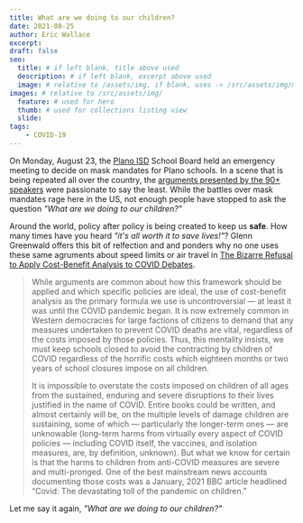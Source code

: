 ```yaml
---
title: What are we doing to our children?
date: 2021-08-25
author: Eric Wallace
excerpt:
draft: false
seo:
  title: # if left blank, title above used
  description: # if left blank, excerpt above used
  image: # relative to /assets/img, if blank, uses -> /src/assets/img/meta/default.png
images: # relative to /src/assets/img/
  feature: # used for hero
  thumb: # used for collections listing view
  slide:
tags:
    - COVID-19
---
```


On Monday, August 23, the [Plano ISD](https://www.pisd.edu/) School Board held an emergency meeting to decide on mask mandates for Plano schools. In a scene that is being repeated all over the country, the [arguments presented by the 90+ speakers](https://www.dallasnews.com/opinion/editorials/2021/08/25/plano-isd-mask-fight-hysteria-and-hyperbole-arent-convincing-anyone/) were passionate to say the least. While the battles over mask mandates rage here in the US, not enough people have stopped to ask the question *"What are we doing to our children?"*

Around the world, policy after policy is being created to keep us **safe**. How many times have you heard *"it's all worth it to save lives!"*? Glenn Greenwald offers this bit of relfection and and ponders why no one uses these same agruments about speed limits or air travel in [The Bizarre Refusal to Apply Cost-Benefit Analysis to COVID Debates](https://greenwald.substack.com/p/the-bizarre-refusal-to-apply-cost).

<blockquote>While arguments are common about how this framework should be applied and which specific policies are ideal, the use of cost-benefit analysis as the primary formula we use is uncontroversial — at least it was until the COVID pandemic began. It is now extremely common in Western democracies for large factions of citizens to demand that any measures undertaken to prevent COVID deaths are vital, regardless of the costs imposed by those policies. Thus, this mentality insists, we must keep schools closed to avoid the contracting by children of COVID regardless of the horrific costs which eighteen months or two years of school closures impose on all children.

It is impossible to overstate the costs imposed on children of all ages from the sustained, enduring and severe disruptions to their lives justified in the name of COVID. Entire books could be written, and almost certainly will be, on the multiple levels of damage children are sustaining, some of which — particularly the longer-term ones — are unknowable (long-term harms from virtually every aspect of COVID policies — including COVID itself, the vaccines, and isolation measures, are, by definition, unknown). But what we know for certain is that the harms to children from anti-COVID measures are severe and multi-pronged. One of the best mainstream news accounts documenting those costs was a January, 2021 BBC article headlined “Covid: The devastating toll of the pandemic on children.”
</blockquote>

Let me say it again, *"What are we doing to our children?"*
